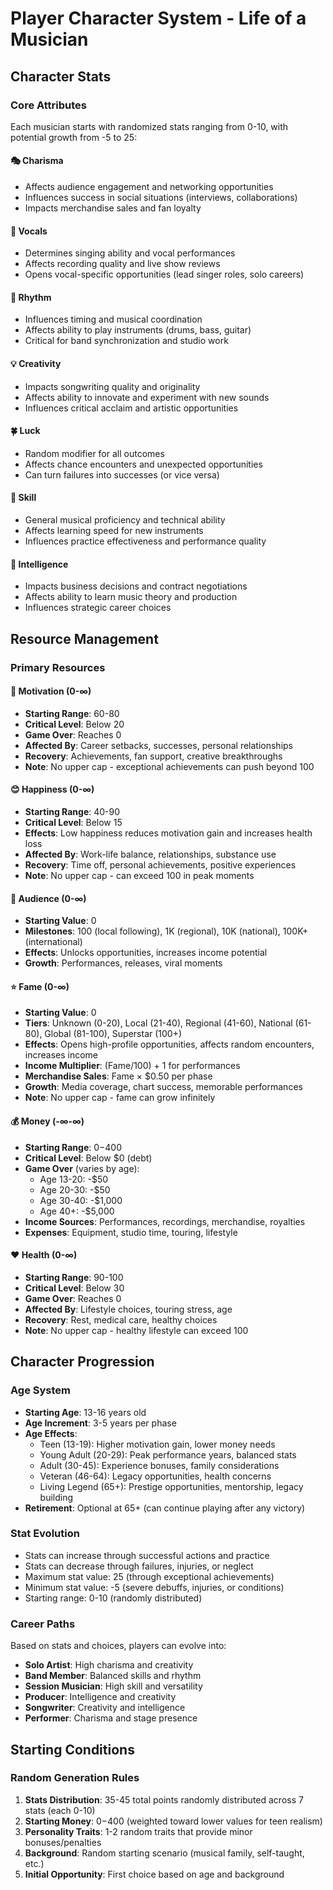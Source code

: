 # Player Character System - Life of a Musician

## Character Stats

### Core Attributes
Each musician starts with randomized stats ranging from 0-10, with potential growth from -5 to 25:

#### 🎭 **Charisma**
- Affects audience engagement and networking opportunities
- Influences success in social situations (interviews, collaborations)
- Impacts merchandise sales and fan loyalty

#### 🎤 **Vocals**
- Determines singing ability and vocal performances
- Affects recording quality and live show reviews
- Opens vocal-specific opportunities (lead singer roles, solo careers)

#### 🥁 **Rhythm**
- Influences timing and musical coordination
- Affects ability to play instruments (drums, bass, guitar)
- Critical for band synchronization and studio work

#### 💡 **Creativity**
- Impacts songwriting quality and originality
- Affects ability to innovate and experiment with new sounds
- Influences critical acclaim and artistic opportunities

#### 🍀 **Luck**
- Random modifier for all outcomes
- Affects chance encounters and unexpected opportunities
- Can turn failures into successes (or vice versa)

#### 🎸 **Skill**
- General musical proficiency and technical ability
- Affects learning speed for new instruments
- Influences practice effectiveness and performance quality

#### 🧠 **Intelligence**
- Impacts business decisions and contract negotiations
- Affects ability to learn music theory and production
- Influences strategic career choices

## Resource Management

### Primary Resources

#### 💪 **Motivation** (0-∞)
- **Starting Range**: 60-80
- **Critical Level**: Below 20
- **Game Over**: Reaches 0
- **Affected By**: Career setbacks, successes, personal relationships
- **Recovery**: Achievements, fan support, creative breakthroughs
- **Note**: No upper cap - exceptional achievements can push beyond 100

#### 😊 **Happiness** (0-∞)
- **Starting Range**: 40-90
- **Critical Level**: Below 15
- **Effects**: Low happiness reduces motivation gain and increases health loss
- **Affected By**: Work-life balance, relationships, substance use
- **Recovery**: Time off, personal achievements, positive experiences
- **Note**: No upper cap - can exceed 100 in peak moments

#### 👥 **Audience** (0-∞)
- **Starting Value**: 0
- **Milestones**: 100 (local following), 1K (regional), 10K (national), 100K+ (international)
- **Effects**: Unlocks opportunities, increases income potential
- **Growth**: Performances, releases, viral moments

#### ⭐ **Fame** (0-∞)
- **Starting Value**: 0
- **Tiers**: Unknown (0-20), Local (21-40), Regional (41-60), National (61-80), Global (81-100), Superstar (100+)
- **Effects**: Opens high-profile opportunities, affects random encounters, increases income
- **Income Multiplier**: (Fame/100) + 1 for performances
- **Merchandise Sales**: Fame × $0.50 per phase
- **Growth**: Media coverage, chart success, memorable performances
- **Note**: No upper cap - fame can grow infinitely

#### 💰 **Money** (-∞-∞)
- **Starting Range**: $0-$400
- **Critical Level**: Below $0 (debt)
- **Game Over** (varies by age):
  - Age 13-20: -$50
  - Age 20-30: -$50
  - Age 30-40: -$1,000
  - Age 40+: -$5,000
- **Income Sources**: Performances, recordings, merchandise, royalties
- **Expenses**: Equipment, studio time, touring, lifestyle

#### ❤️ **Health** (0-∞)
- **Starting Range**: 90-100
- **Critical Level**: Below 30
- **Game Over**: Reaches 0
- **Affected By**: Lifestyle choices, touring stress, age
- **Recovery**: Rest, medical care, healthy choices
- **Note**: No upper cap - healthy lifestyle can exceed 100

## Character Progression

### Age System
- **Starting Age**: 13-16 years old
- **Age Increment**: 3-5 years per phase
- **Age Effects**:
  - Teen (13-19): Higher motivation gain, lower money needs
  - Young Adult (20-29): Peak performance years, balanced stats
  - Adult (30-45): Experience bonuses, family considerations
  - Veteran (46-64): Legacy opportunities, health concerns
  - Living Legend (65+): Prestige opportunities, mentorship, legacy building
- **Retirement**: Optional at 65+ (can continue playing after any victory)

### Stat Evolution
- Stats can increase through successful actions and practice
- Stats can decrease through failures, injuries, or neglect
- Maximum stat value: 25 (through exceptional achievements)
- Minimum stat value: -5 (severe debuffs, injuries, or conditions)
- Starting range: 0-10 (randomly distributed)

### Career Paths
Based on stats and choices, players can evolve into:
- **Solo Artist**: High charisma and creativity
- **Band Member**: Balanced skills and rhythm
- **Session Musician**: High skill and versatility
- **Producer**: Intelligence and creativity
- **Songwriter**: Creativity and intelligence
- **Performer**: Charisma and stage presence

## Starting Conditions

### Random Generation Rules
1. **Stats Distribution**: 35-45 total points randomly distributed across 7 stats (each 0-10)
2. **Starting Money**: $0-$400 (weighted toward lower values for teen realism)
3. **Personality Traits**: 1-2 random traits that provide minor bonuses/penalties
4. **Background**: Random starting scenario (musical family, self-taught, etc.)
5. **Initial Opportunity**: First choice based on age and background
